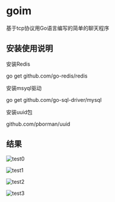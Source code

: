 # goim

基于tcp协议用Go语言编写的简单的聊天程序

安装使用说明
--------------------------------------------------------------------------

安装Redis

go get github.com/go-redis/redis

安装msyql驱动

go get github.com/go-sql-driver/mysql

安装uuid包

github.com/pborman/uuid




结果
------------------------------------------------------------
![test0](https://github.com/zhongbo10086/goim/blob/master/chat_img/chat0.png) 


![test1](https://github.com/zhongbo10086/goim/blob/master/chat_img/chat1.png) 


![test2](https://github.com/zhongbo10086/goim/blob/master/chat_img/chat2.png)

 
![test3](https://github.com/zhongbo10086/goim/blob/master/chat_img/chat3.png) 





